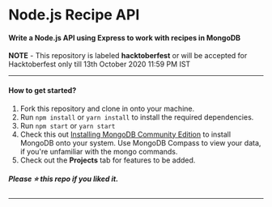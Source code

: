 <h1>Node.js Recipe API</h1>

<h4>Write a Node.js API using Express to work with recipes in MongoDB</h4>

**NOTE** - This repository is labeled **hacktoberfest** or will be accepted for Hacktoberfest only till 13th October 2020 11:59 PM IST

<hr>

<h4>How to get started?</h4>

<ol>
<li>Fork this repository and clone in onto your machine.</li>
<li>Run <code>npm install</code> or <code>yarn install</code> to install the required dependencies.</li>
<li>Run <code>npm start</code> or <code>yarn start</code></li>
<li>Check this out <a href="https://docs.mongodb.com/manual/administration/install-community/">Installing MongoDB Community Edition</a> to install MongoDB onto your system. Use MongoDB Compass to view your data, if you're unfamiliar with the mongo commands.</li>
<li>Check out the <b>Projects</b> tab for features to be added.</li>
</ol>

<h5>Please ⭐️ this repo if you liked it.</h5>

<hr>
